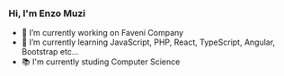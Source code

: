 ### Hi, I'm Enzo Muzi

- 🔭 I’m currently working on Faveni Company
- 🌱 I’m currently learning JavaScript, PHP, React, TypeScript, Angular, Bootstrap etc...
- 📚 I'm currently studing Computer Science

